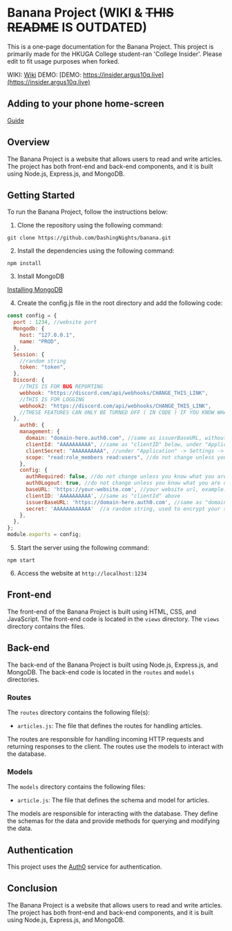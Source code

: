 # Banana Project (WIKI & ~~THIS README~~ IS OUTDATED)

This is a one-page documentation for the Banana Project. This project is primarily made for the HKUGA College student-ran 'College Insider'. Please edit to fit usage purposes when forked.

WIKI:
[Wiki](https://github.com/DashingNights/banana/wiki)
DEMO:
[DEMO: https://insider.argus10q.live](https://insider.argus10q.live)

## Adding to your phone home-screen

[Guide](https://www.macrumors.com/how-to/add-a-web-link-to-home-screen-iphone-ipad/)

## Overview

The Banana Project is a website that allows users to read and write articles. The project has both front-end and back-end components, and it is built using Node.js, Express.js, and MongoDB.

## Getting Started

To run the Banana Project, follow the instructions below:

1. Clone the repository using the following command:

`git clone https://github.com/DashingNights/banana.git`

2. Install the dependencies using the following command:

`npm install`

3. Install MongoDB

[Installing MongoDB](https://www.mongodb.com/docs/manual/administration/install-community/)

4. Create the config.js file in the root directory and add the following code:

```javascript
const config = {
  port : 1234, //website port
  Mongodb: {
    host: "127.0.0.1",
    name: "PROD",
  },
  Session: {
    //random string
    token: "token",
  },
  Discord: {
    //THIS IS FOR BUG REPORTING
    webhook: "https://discord.com/api/webhooks/CHANGE_THIS_LINK",
    //THIS IS FOR LOGGING
    webhook2: "https://discord.com/api/webhooks/CHANGE_THIS_LINK",
    //THESE FEATURES CAN ONLY BE TURNED OFF ( IN CODE ) IF YOU KNOW WHAT YOU ARE DOING, PLEASE DO NOT TURN THEM OFF IF YOU DO NOT KNOW WHAT YOU ARE DOING, HAVING A LOGGING SYSTEM IS VERY IMPORTANT FOR DEBUGGING
  },
    auth0: {
    management: {
      domain: "domain-here.auth0.com", //same as issuerBaseURL, without "https://", example: "dev-eav9286n4ywh7.us.auth0.com"
      clientId: "AAAAAAAAAA", //same as "clientID" below, under "Application" -> Settings -> Client ID
      clientSecret: "AAAAAAAAAA", //under "Application" -> Settings -> Client secret
      scope: "read:role_members read:users", //do not change unless you know what you are doing
    },
    config: {
      authRequired: false, //do not change unless you know what you are doing
      auth0Logout: true, //do not change unless you know what you are doing
      baseURL: 'https://your-website.com', //your website url, example: https://hkugacinsider.com/
      clientID: 'AAAAAAAAAA', //same as "clientId" above
      issuerBaseURL: 'https://domain-here.auth0.com', //same as "domain" above, with "https://" in front, example: "https://dev-eav9286n4ywh7.us.auth0.com"
      secret: 'AAAAAAAAAAAA'  //a random string, used to encrypt your session
    },
  },
};
module.exports = config;
```

5. Start the server using the following command:

`npm start`

6. Access the website at `http://localhost:1234`

## Front-end

The front-end of the Banana Project is built using HTML, CSS, and JavaScript. The front-end code is located in the `views` directory. The `views` directory contains the files.

## Back-end

The back-end of the Banana Project is built using Node.js, Express.js, and MongoDB. The back-end code is located in the `routes` and `models` directories.

### Routes

The `routes` directory contains the following file(s):

- `articles.js`: The file that defines the routes for handling articles.

The routes are responsible for handling incoming HTTP requests and returning responses to the client. The routes use the models to interact with the database.

### Models

The `models` directory contains the following files:

- `article.js`: The file that defines the schema and model for articles.

The models are responsible for interacting with the database. They define the schemas for the data and provide methods for querying and modifying the data.

## Authentication

This project uses the [Auth0](https://auth0.com/) service for authentication. 
## Conclusion

The Banana Project is a website that allows users to read and write articles. The project has both front-end and back-end components, and it is built using Node.js, Express.js, and MongoDB. 
